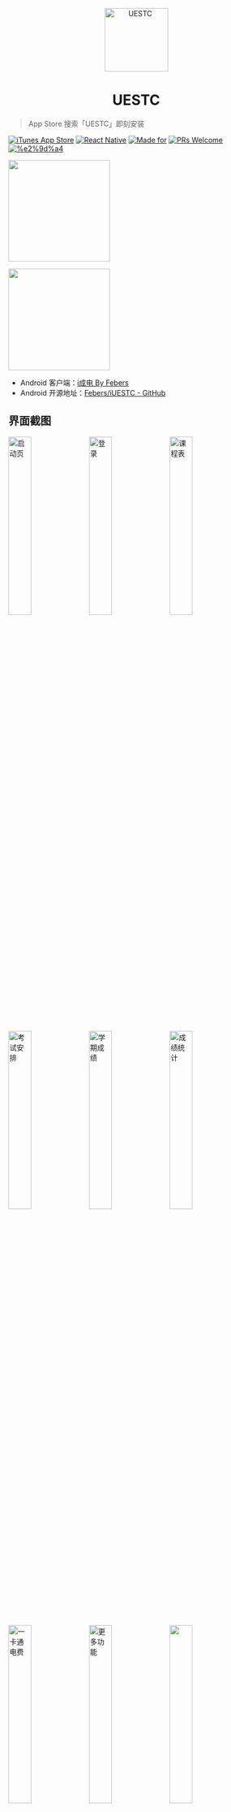 <p align="center"><img src="https://o9sapbwjn.qnssl.com/2018-04-14-171713.png" alt="UESTC" width="125px"/></p>
<h1 align="center">UESTC</h1>

> App Store 搜索「UESTC」即刻安装

[![iTunes App Store](https://img.shields.io/itunes/v/1368462316.svg?style=flat-square)](https://itunes.apple.com/cn/app/uestc/id1368462316)  [![React Native](https://img.shields.io/badge/react--native-0.52.0-brightgreen.svg?style=flat-square)](https://facebook.github.io/react-native/) [![Made for](https://img.shields.io/badge/made%20for-iPhone%20iPad%20iPod%20Touch-orange.svg?style=flat-square)](https://uestc.ga)  [![PRs Welcome](https://img.shields.io/badge/PRs-welcome-brightgreen.svg?style=flat-square)](https://github.com/Vizards/uestc-react-native-ios/pulls) [![%e2%9d%a4](https://img.shields.io/badge/made%20with-%e2%9d%a4-ff69b4.svg?style=flat-square)](https://github.com/Vizards/uestc-react-native-ios)



[<img width="200" src="https://o9sapbwjn.qnssl.com/2018-04-10-app-store.png"/>](https://itunes.apple.com/cn/app/uestc/id1368462316)

<img width="200" src="https://o9sapbwjn.qnssl.com/2018-04-11-2018_04_11_1711359759.png"/>

- Android 客户端：[i成电 By Febers](http://app.febers.tech) 
- Android 开源地址：[Febers/iUESTC - GitHub](https://github.com/Febers/iUESTC)

## 界面截图

<img src="https://o9sapbwjn.qnssl.com/2018-04-11-IMG_2881.JPG" alt="启动页" width="30%">&nbsp;&nbsp;<img src="https://o9sapbwjn.qnssl.com/2018-04-11-IMG_2883.JPG" alt="登录" width="30%">&nbsp;&nbsp;<img src="https://o9sapbwjn.qnssl.com/2018-04-11-IMG_2882.JPG" alt="课程表" width="30%"><img src="https://o9sapbwjn.qnssl.com/2018-04-11-IMG_2885.JPG" alt="考试安排" width="30%">&nbsp;&nbsp;<img src="https://o9sapbwjn.qnssl.com/2018-04-11-IMG_2884.JPG" alt="学期成绩" width="30%">&nbsp;&nbsp;<img src="https://o9sapbwjn.qnssl.com/2018-04-11-IMG_2887.JPG" alt="成绩统计" width="30%"><img src="https://o9sapbwjn.qnssl.com/2018-04-11-IMG_2886.JPG" alt="一卡通电费" width="30%">&nbsp;&nbsp;<img src="https://o9sapbwjn.qnssl.com/2018-04-11-IMG_2888.JPG" alt="更多功能" width="30%">&nbsp;&nbsp;<img src="https://o9sapbwjn.qnssl.com/2018-04-11-IMG_2913.JPG" width="30%"><img src="https://o9sapbwjn.qnssl.com/2018-04-11-IMG_2914.JPG" alt="" width="30%">&nbsp;&nbsp;<img src="https://o9sapbwjn.qnssl.com/2018-04-11-IMG_2915.JPG" alt="" width="30%">&nbsp;&nbsp;<img src="https://o9sapbwjn.qnssl.com/2018-04-11-IMG_2916.JPG" alt="" width="30%">

## 功能列表

#### 已有功能

- [x] 登录教务系统取得用户基本信息，支持退出登录和从数据库删除个人信息
- [x] 按学年学期查看课程表
- [x] 按学期查看考试时间、考场座位、考试倒计时
- [x] 按学期查看学科成绩详细数据
- [x] 查看 GPA 统计信息，学期成绩折线图，所有已修学科成绩
- [x] 绑定喜付账户，支持解绑和重新登录
- [x] 查看一卡通和电费余额
- [x] 查看 30 天一卡通消费详单
- [x] 查看班车信息（依赖清水河畔，可能无法访问）
- [x] 查看教务处信息公告、教学新闻
- [x] 教务服务资料下载，查询办事指南、校历、作息时间
- [x] 查询空闲教室信息
- [x] 查询当日全校课程、全校所有开设课程信息
- [x] 查询教师信息
- [x] 图书借阅信息
- [x] 课程表导入系统日历

#### 预期功能

- [ ] 考试、成绩信息推送
- [ ] 一卡通、电费余额告警
- [x] <del>iOS Today Widget</del>（使用系统日历 Widget 代替）
- [ ] 自主添加课程

## 开发

#### 安装

```
$ git clone && npm install
```

#### 运行

1. 链接原生库

    ```
    $ react-native link
    ```

2. 修改 `node_modules/react-native-web-echarts/index.js` 源码。第 30 行改为：

    ```
    source={Platform.OS === 'android' && !__DEV__ ? { uri:'https://o9wj5x8i4.qnssl.com/tpl.html' } : { uri: 'https://o9wj5x8i4.qnssl.com/tpl.html' }}
    ```


3. 修改 `RNBEMCheckBox.xcodeproj`：

    在 Xcode 中修改 `Libraries/RNBEMCheckBox.xcodeproj/RNBEMCheckBoxManager.m`：
    
    - `#import RCTBridge.h` 改为 `#import <React/RCTBridge.h>`
    
    - `#import RCTEventDispatcher.h` 改为 `#import <React/RCTEventDispatcher.h>`
    
    - `#import RCTConvert.h` 改为 `#import <React/RCTConvert.h>`

    
4. 在模拟器运行

    ```
    $ react-native run-ios
    ```

#### 错误处理

1. 模拟器运行错误：

    ```
    Error: While resolving module `react-native-vector-icons/xxxx`, the Haste package `react-native-vector-icons` was found. 
    ```

    处理：

    - `rm ./node_modules/react-native/local-cli/core/__fixtures__/files/package.json`
    
    - 重启 packager



2. Xcode 编译错误：

    ```
    Error: 'RCTBridgeModule.h' file not found
    ```
    
    处理：
    
    - 定位到该错误源文件，将 `'RCTBridgeModule.h'` 改为 `<React/RCTBridgeModule.h>`

    
3. 其他错误请先尝试以下步骤： 

   - 清理 React Native Packager 缓存：
     
     ```
     $ sudo rm -fr $TMPDIR/metro*
     ``` 
   - 在 Xcode 中运行 `Product > Clean`
   - 重建 `node_modules`:
     
     ```
     $ rm -rf node_modules && npm install
     ```

其他任何问题或开发交流，欢迎：

- [New issues](https://github.com/Vizards/uestc-react-native-ios/issues)

- APP 内反馈

## 致谢

- 设计师 [轩轩](https://www.behance.net/XuanXuan1996) 完成的 APP UI 设计

- Apple Developer [蛋总](https://github.com/maxlxq) 帮助上架

如您觉得此项目对您有帮助，或愿意协助改进，欢迎 Star 或 Fork



